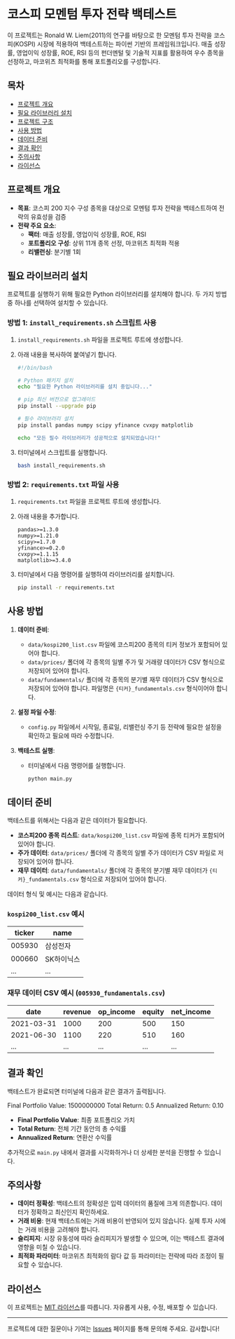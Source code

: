 # 코스피 모멘텀 투자 전략 백테스트

이 프로젝트는 Ronald W. Liem(2011)의 연구를 바탕으로 한 모멘텀 투자 전략을 코스피(KOSPI) 시장에 적용하여 백테스트하는 파이썬 기반의 프레임워크입니다. 매출 성장률, 영업이익 성장률, ROE, RSI 등의 펀더멘털 및 기술적 지표를 활용하여 우수 종목을 선정하고, 마코위츠 최적화를 통해 포트폴리오를 구성합니다.

## 목차

- [프로젝트 개요](#프로젝트-개요)
- [필요 라이브러리 설치](#필요-라이브러리-설치)
- [프로젝트 구조](#프로젝트-구조)
- [사용 방법](#사용-방법)
- [데이터 준비](#데이터-준비)
- [결과 확인](#결과-확인)
- [주의사항](#주의사항)
- [라이선스](#라이선스)

## 프로젝트 개요

- **목표**: 코스피 200 지수 구성 종목을 대상으로 모멘텀 투자 전략을 백테스트하여 전략의 유효성을 검증
- **전략 주요 요소**:
  - **팩터**: 매출 성장률, 영업이익 성장률, ROE, RSI
  - **포트폴리오 구성**: 상위 11개 종목 선정, 마코위츠 최적화 적용
  - **리밸런싱**: 분기별 1회

## 필요 라이브러리 설치

프로젝트를 실행하기 위해 필요한 Python 라이브러리를 설치해야 합니다. 두 가지 방법 중 하나를 선택하여 설치할 수 있습니다.

### 방법 1: `install_requirements.sh` 스크립트 사용

1. `install_requirements.sh` 파일을 프로젝트 루트에 생성합니다.
2. 아래 내용을 복사하여 붙여넣기 합니다.

    ```bash
    #!/bin/bash

    # Python 패키지 설치
    echo "필요한 Python 라이브러리를 설치 중입니다..."

    # pip 최신 버전으로 업그레이드
    pip install --upgrade pip

    # 필수 라이브러리 설치
    pip install pandas numpy scipy yfinance cvxpy matplotlib

    echo "모든 필수 라이브러리가 성공적으로 설치되었습니다!"
    ```

3. 터미널에서 스크립트를 실행합니다.

    ```bash
    bash install_requirements.sh
    ```

### 방법 2: `requirements.txt` 파일 사용

1. `requirements.txt` 파일을 프로젝트 루트에 생성합니다.
2. 아래 내용을 추가합니다.

    ```text
    pandas>=1.3.0
    numpy>=1.21.0
    scipy>=1.7.0
    yfinance>=0.2.0
    cvxpy>=1.1.15
    matplotlib>=3.4.0
    ```

3. 터미널에서 다음 명령어를 실행하여 라이브러리를 설치합니다.

    ```bash
    pip install -r requirements.txt
    ```


## 사용 방법

1. **데이터 준비**:
   - `data/kospi200_list.csv` 파일에 코스피200 종목의 티커 정보가 포함되어 있어야 합니다.
   - `data/prices/` 폴더에 각 종목의 일별 주가 및 거래량 데이터가 CSV 형식으로 저장되어 있어야 합니다.
   - `data/fundamentals/` 폴더에 각 종목의 분기별 재무 데이터가 CSV 형식으로 저장되어 있어야 합니다. 파일명은 `{티커}_fundamentals.csv` 형식이어야 합니다.

2. **설정 파일 수정**:
   - `config.py` 파일에서 시작일, 종료일, 리밸런싱 주기 등 전략에 필요한 설정을 확인하고 필요에 따라 수정합니다.

3. **백테스트 실행**:
   - 터미널에서 다음 명령어를 실행합니다.

     ```bash
     python main.py
     ```

## 데이터 준비

백테스트를 위해서는 다음과 같은 데이터가 필요합니다.

- **코스피200 종목 리스트**: `data/kospi200_list.csv` 파일에 종목 티커가 포함되어 있어야 합니다.
- **주가 데이터**: `data/prices/` 폴더에 각 종목의 일별 주가 데이터가 CSV 파일로 저장되어 있어야 합니다.
- **재무 데이터**: `data/fundamentals/` 폴더에 각 종목의 분기별 재무 데이터가 `{티커}_fundamentals.csv` 형식으로 저장되어 있어야 합니다.

데이터 형식 및 예시는 다음과 같습니다.

### `kospi200_list.csv` 예시

| ticker | name     |
|--------|----------|
| 005930 | 삼성전자 |
| 000660 | SK하이닉스 |
| ...    | ...      |

### 재무 데이터 CSV 예시 (`005930_fundamentals.csv`)

| date       | revenue | op_income | equity | net_income |
|------------|---------|-----------|--------|------------|
| 2021-03-31 | 1000    | 200       | 500    | 150        |
| 2021-06-30 | 1100    | 220       | 510    | 160        |
| ...        | ...     | ...       | ...    | ...        |

## 결과 확인

백테스트가 완료되면 터미널에 다음과 같은 결과가 출력됩니다.

Final Portfolio Value: 1500000000 Total Return: 0.5 Annualized Return: 0.10


- **Final Portfolio Value**: 최종 포트폴리오 가치
- **Total Return**: 전체 기간 동안의 총 수익률
- **Annualized Return**: 연환산 수익률

추가적으로 `main.py` 내에서 결과를 시각화하거나 더 상세한 분석을 진행할 수 있습니다.

## 주의사항

- **데이터 정확성**: 백테스트의 정확성은 입력 데이터의 품질에 크게 의존합니다. 데이터가 정확하고 최신인지 확인하세요.
- **거래 비용**: 현재 백테스트에는 거래 비용이 반영되어 있지 않습니다. 실제 투자 시에는 거래 비용을 고려해야 합니다.
- **슬리피지**: 시장 유동성에 따라 슬리피지가 발생할 수 있으며, 이는 백테스트 결과에 영향을 미칠 수 있습니다.
- **최적화 파라미터**: 마코위츠 최적화의 람다 값 등 파라미터는 전략에 따라 조정이 필요할 수 있습니다.

## 라이선스

이 프로젝트는 [MIT 라이선스](LICENSE)를 따릅니다. 자유롭게 사용, 수정, 배포할 수 있습니다.

---

프로젝트에 대한 질문이나 기여는 [Issues](https://github.com/your-repo/issues) 페이지를 통해 문의해 주세요. 감사합니다!
